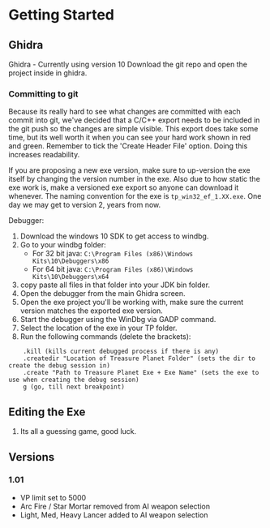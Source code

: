 # Getting Started

## Ghidra
Ghidra - Currently using version 10
Download the git repo and open the project inside in ghidra.

### Committing to git
Because its really hard to see what changes are committed with each commit into git, we've decided that a C/C++ export needs to be included in the git push so the changes are simple visible.
This export does take some time, but its well worth it when you can see your hard work shown in red and green.
Remember to tick the 'Create Header File' option. Doing this increases readability.

If you are proposing a new exe version, make sure to up-version the exe itself by changing the version number in the exe.
Also due to how static the exe work is, make a versioned exe export so anyone can download it whenever.
The naming convention for the exe is `tp_win32_ef_1.XX.exe`. One day we may get to version 2, years from now.

Debugger:

 1. Download the windows 10 SDK to get access to windbg.
 2. Go to your windbg folder:
	 - For 32 bit java: `C:\Program Files (x86)\Windows Kits\10\Debuggers\x86` 
	 - For 64 bit java: `C:\Program Files (x86)\Windows Kits\10\Debuggers\x64` 
 3. copy paste all files in that folder into your JDK bin folder.
 4. Open the debugger from the main Ghidra screen.
 5. Open the exe project you'll be working with, make sure the current version matches the exported exe version.
 6. Start the debugger using the WinDbg via GADP command.
 7. Select the location of the exe in your TP folder.
 8. Run the following commands (delete the brackets):
```
    .kill (kills current debugged process if there is any)
    .createdir "Location of Treasure Planet Folder" (sets the dir to create the debug session in)
    .create "Path to Treasure Planet Exe + Exe Name" (sets the exe to use when creating the debug session)
    g (go, till next breakpoint)
```

## Editing the Exe
1. Its all a guessing game, good luck.

## Versions
### 1.01
 - VP limit set to 5000
 - Arc Fire / Star Mortar removed from AI weapon selection
 - Light, Med, Heavy Lancer added to AI weapon selection
 
